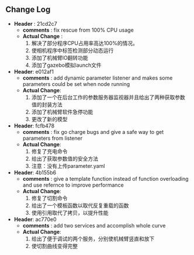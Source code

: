 ## Change Log

- **Header** :  21cd2c7
  - **comments** : fix rescue from 100% CPU usage
  - **Actual Change** : 
    1. 解决了部分程序CPU占用率高达100%的情况。
    2. 使相机程序中标签检测部分动态运行
    3. 添加了机械臂IO翻转功能
    4. 添加了gazebo模拟launch文件
- **Header**: e012af1
  - **comments** : add dynamic parameter listener and makes some parameters could be set when node running
  - **Actual Change**:
     1. 添加了一个在后台工作的参数服务器监视器并且给出了两种获取参数值的封装方法
     2. 添加了机械臂软件急停功能
     3. 更改了新的模型
- **Header**: fcfb478
  - **comments** : fix go charge bugs and give a safe way to get parameters from listener
  - **Actual Change**:
    1. 修复了充电命令
    2. 给出了获取参数值的安全方法
    3. 注意：没有上传parameter.yaml
- **Header**: 4b155b6
  - **comments** : give a template function instead of function overloading and use refernce to improve performance
  - **Actual Change**:
    1. 修复了切割命令
    2. 给出了一个模板函数以取代反复重载的函数
    3. 使用引用取代了拷贝，以提升性能 
 - **Header**: ac770e0
   - **comments** : add two services and accomplish whole curve
   - **Actual Change**:
     1. 给出了便于调试的两个服务，分别使机械臂竖直和放下
     2. 使切割曲线变得完整